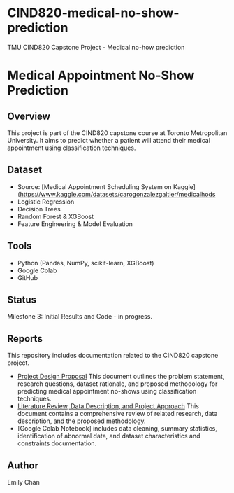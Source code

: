 # CIND820-medical-no-show-prediction
TMU CIND820 Capstone Project - Medical no-how prediction 

# Medical Appointment No-Show Prediction

## Overview
This project is part of the CIND820 capstone course at Toronto Metropolitan University. It aims to predict whether a patient will attend their medical appointment using classification techniques.

## Dataset
- Source: [Medical Appointment Scheduling System on Kaggle](https://www.kaggle.com/datasets/carogonzalezgaltier/medicalhods
- Logistic Regression
- Decision Trees
- Random Forest & XGBoost
- Feature Engineering & Model Evaluation

## Tools
- Python (Pandas, NumPy, scikit-learn, XGBoost)
- Google Colab
- GitHub

## Status
Milestone 3: Initial Results and Code - in progress.

## Reports

This repository includes documentation related to the CIND820 capstone project.

- [Project Design Proposal](reports/Chan_Emily_ProjectDesign.docx)  This document outlines the problem statement, research questions, dataset rationale, and proposed methodology for predicting medical appointment no-shows using classification techniques.
- [Literature Review, Data Description, and Project Approach](reports/Chan_Emily_ProjectDesign.docx)  This document contains a comprehensive review of related research, data description, and the proposed methodology.
- [Google Colab Notebook]  includes data cleaning, summary statistics, identification of abnormal data, and dataset characteristics and constraints documentation.

## Author
Emily Chan
